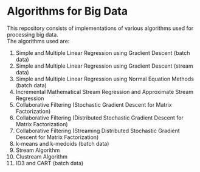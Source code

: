 # Algorithms for Big Data
This repository consists of implementations of various algorithms used for processing big data. <br>
The algorithms used are: <br>
1. Simple and Multiple Linear Regression using Gradient Descent (batch data)
2. Simple and Multiple Linear Regression using Gradient Descent (stream data)
3. Simple and Multiple Linear Regression using Normal Equation Methods (batch data)
4. Incremental Mathematical Stream Regression and Approximate Stream Regression
5. Collaborative Filtering (Stochastic Gradient Descent for Matrix Factorization)
6. Collaborative Filtering (Distributed Stochastic Gradient Descent for Matrix
Factorization)
7. Collaborative Filtering (Streaming Distributed Stochastic Gradient Descent for Matrix
Factorization)
8. k-means and k-medoids (batch data)
9. Stream Algorithm
10. Clustream Algorithm
11. ID3 and CART (batch data)
